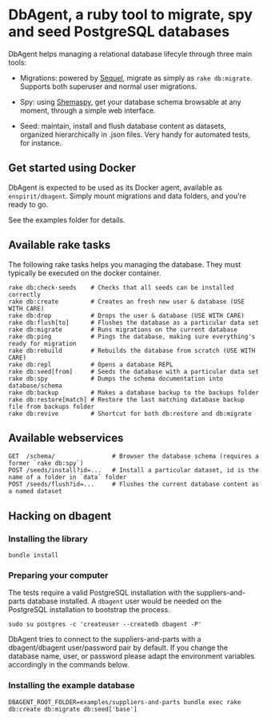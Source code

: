 # DbAgent, a ruby tool to migrate, spy and seed PostgreSQL databases

DbAgent helps managing a relational database lifecyle through three main tools:

* Migrations: powered by [Sequel](http://sequel.jeremyevans.net/), migrate as simply as `rake db:migrate`. Supports both superuser and normal user migrations.

* Spy: using [Shemaspy](http://schemaspy.sourceforge.net/), get your database schema browsable at any moment, through a simple web interface.

* Seed: maintain, install and flush database content as datasets, organized hierarchically in .json files. Very handy for automated tests, for instance.

## Get started using Docker

DbAgent is expected to be used as its Docker agent, available as `enspirit/dbagent`. Simply mount migrations and data folders, and you're ready to go.

See the examples folder for details.

## Available rake tasks

The following rake tasks helps you managing the database. They must typically be executed on the docker container.

```
rake db:check-seeds    # Checks that all seeds can be installed correctly
rake db:create         # Creates an fresh new user & database (USE WITH CARE)
rake db:drop           # Drops the user & database (USE WITH CARE)
rake db:flush[to]      # Flushes the database as a particular data set
rake db:migrate        # Runs migrations on the current database
rake db:ping           # Pings the database, making sure everything's ready for migration
rake db:rebuild        # Rebuilds the database from scratch (USE WITH CARE)
rake db:repl           # Opens a database REPL
rake db:seed[from]     # Seeds the database with a particular data set
rake db:spy            # Dumps the schema documentation into database/schema
rake db:backup         # Makes a database backup to the backups folder
rake db:restore[match] # Restore the last matching database backup file from backups folder
rake db:revive         # Shortcut for both db:restore and db:migrate
```

## Available webservices

```
GET  /schema/                # Browser the database schema (requires a former `rake db:spy`)
POST /seeds/install?id=...   # Install a particular dataset, id is the name of a folder in `data` folder
POST /seeds/flush?id=...     # Flushes the current database content as a named dataset
```

## Hacking on dbagent

### Installing the library

```
bundle install
```

### Preparing your computer

The tests require a valid PostgreSQL installation with the suppliers-and-parts
database installed. A `dbagent` user would be needed on the PostgreSQL installation
to bootstrap the process.

```
sudo su postgres -c 'createuser --createdb dbagent -P'
```

DbAgent tries to connect to the suppliers-and-parts with a dbagent/dbagent user/password
pair by default. If you change the database name, user, or password please adapt the
environment variables accordingly in the commands below.

### Installing the example database

```
DBAGENT_ROOT_FOLDER=examples/suppliers-and-parts bundle exec rake db:create db:migrate db:seed['base']
```
